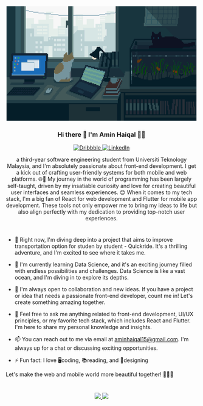 <!--Header-->
<div align="center">
  <a href="https://github.com/aminhaiqal/aminhaiqal/blob/main/Pixel%20Art%20Gallery.gif">
    <img src="https://github.com/aminhaiqal/aminhaiqal/blob/main/Pixel%20Art%20Gallery.gif" alt="Pixel Art Gallery" width="500" height="300">
  </a>
</div>


### <div align="center">Hi there 👋 I'm Amin Haiqal 🧑‍💻</div>

<p align="center">
  <a href="https://dribbble.com/x">
    <img src="https://badgen.net/badge/Dribbble/Follow%20Me/red?icon=dribbble" alt="Dribbble" />
  </a>
  <a href="https://www.linkedin.com/in/x/">
    <img src="https://badgen.net/badge/LinkedIn/Connect/blue?icon=linkedin" alt="LinkedIn" />
  </a>
</p>


<div align="center"> a third-year software engineering student from Universiti Teknology Malaysia, and I'm absolutely passionate about front-end development. I get a kick out of crafting user-friendly systems for both mobile and web platforms. 🌐📱 My journey in the world of programming has been largely self-taught, driven by my insatiable curiosity and love for creating beautiful user interfaces and seamless experiences. 😊 When it comes to my tech stack, I'm a big fan of React for web development and Flutter for mobile app development. These tools not only empower me to bring my ideas to life but also align perfectly with my dedication to providing top-notch user experiences. </div>

#
<!--Skills-->
- 🔭 Right now, I'm diving deep into a project that aims to improve transportation option for studen by student - Quickride. It's a thrilling adventure, and I'm excited to see where it takes me.

- 🌱 I'm currently learning Data Science, and it's an exciting journey filled with endless possibilities and challenges. Data Science is like a vast ocean, and I'm diving in to explore its depths.

- 👯 I'm always open to collaboration and new ideas. If you have a project or idea that needs a passionate front-end developer, count me in! Let's create something amazing together.

- 💬 Feel free to ask me anything related to front-end development, UI/UX principles, or my favorite tech stack, which includes React and Flutter. I'm here to share my personal knowledge and insights.

- 📫 You can reach out to me via email at aminhaiqal15@gmail.com. I'm always up for a chat or discussing exciting opportunities.

- ⚡ Fun fact: I love 🖥️coding, 📚reading, and 🎨designing

Let's make the web and mobile world more beautiful together! 🌈👩‍💻 

#
<div align="center">
  <a href="https://github.com/anuraghazra/github-readme-stats">
    <img height=200 src="https://github-readme-stats.vercel.app/api?username=aminhaiqal&show_icons=true&theme=dark" />
  </a>
  <a href="https://github.com/anuraghazra/convoychat">
    <img height=200 src="https://github-readme-stats.vercel.app/api/top-langs?username=aminhaiqal&layout=compact&langs_count=8&card_width=320" />
  </a>
</div>
  

<!--
**aminhaiqal/aminhaiqal** is a ✨ _special_ ✨ repository because its `README.md` (this file) appears on your GitHub profile.

Here are some ideas to get you started:

- 🔭 I’m currently working on ...
- 🌱 I’m currently learning ...
- 👯 I’m looking to collaborate on ...
- 🤔 I’m looking for help with ...
- 💬 Ask me about ...
- 📫 How to reach me: ...
- 😄 Pronouns: ...
- ⚡ Fun fact: ...-->
<!--<a href="https://app.daily.dev/aminhaiqal"><img src="https://api.daily.dev/devcards/586a079c318a48be9ea2de4b18031ad6.png?r=v4a" width="200" align="right" alt="amin haiqal's Dev Card"/></a>-->

